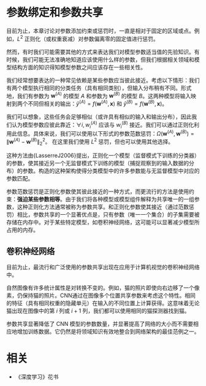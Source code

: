 

# 参数绑定和参数共享

目前为止，本章讨论对参数添加约束或惩罚时，一直是相对于固定的区域或点。例如，$L^2$ 正则化（或权重衰减）对参数偏离零的固定值进行惩罚。

然而，有时我们可能需要其他的方式来表达我们对模型参数适当值的先验知识。有时候，我们可能无法准确地知道应该使用什么样的参数，但我们根据相关领域和模型结构方面的知识得知模型参数之间应该存在一些相关性。

我们经常想要表达的一种常见依赖是某些参数应当彼此接近。考虑以下情形：我们有两个模型执行相同的分类任务（具有相同类别），但输入分布稍有不同。形式地，我们有参数为 $\boldsymbol w^{(A)}$ 的模型 $A$ 和参数为 $\boldsymbol w^{(B)}$ 的模型 $B$。这两种模型将输入映射到两个不同但相关的输出：$\hat y^{(A)} = f(\boldsymbol w^{(A)}, \boldsymbol x)$ 和 $\hat y^{(B)} = f(\boldsymbol w^{(B)}, \boldsymbol x)$。

我们可以想象，这些任务会足够相似（或许具有相似的输入和输出分布），因此我们认为模型参数应彼此靠近：$\forall i, w_i^{(A)}$ 应该与 $w_i^{(B)}$ 接近。我们可以通过正则化利用此信息。具体来说，我们可以使用以下形式的参数范数惩罚：$\Omega(\boldsymbol w^{(A)}, \boldsymbol w^{(B)}) = \|{\boldsymbol w^{(A)}-\boldsymbol w^{(B)}}\|_2^2$。
在这里我们使用 $L^2$ 惩罚，但也可以使用其他选择。

这种方法由{LasserreJ2006}提出，正则化一个模型（监督模式下训练的分类器）的参数，使其接近另一个无监督模式下训练的模型（捕捉观察到的输入数据的分布）的参数。构造的这种架构使得分类模型中的许多参数能与无监督模型中对应的参数匹配。

参数范数惩罚是正则化参数使其彼此接近的一种方式，而更流行的方法是使用约束：**强迫某些参数相等**。由于我们将各种模型或模型组件解释为共享唯一的一组参数，这种正则化方法通常被称为参数共享。和正则化参数使其接近（通过范数惩罚）相比，参数共享的一个显著优点是，只有参数（唯一一个集合）的子集需要被存储在内存中。对于某些特定模型，如卷积神经网络，这可能可以显著减少模型所占用的内存。




## 卷积神经网络

目前为止，最流行和广泛使用的参数共享出现在应用于计算机视觉的卷积神经网络中。

自然图像有许多统计属性是对转换不变的。例如，猫的照片即使向右边移了一个像素，仍保持猫的照片。CNN通过在图像多个位置共享参数来考虑这个特性。相同的特征（具有相同权重的隐藏单元）在输入的不同位置上计算获得。这意味着无论猫出现在图像中的第 $i$ 列或 $i + 1$ 列，我们都可以使用相同的猫探测器找到猫。

参数共享显著降低了 CNN 模型的参数数量，并显著提高了网络的大小而不需要相应地增加训练数据。它仍然是将领域知识有效地整合到网络架构的最佳范例之一。



# 相关

- 《深度学习》花书
